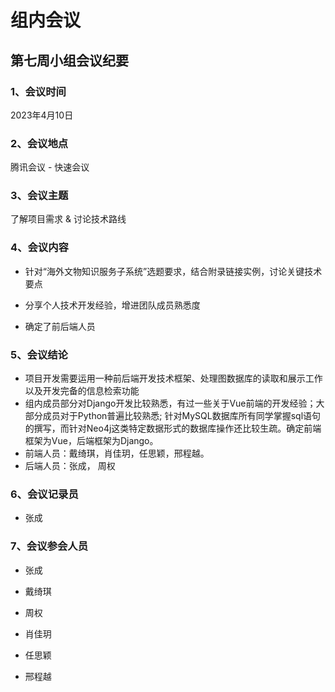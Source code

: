 # 组内会议

## 第七周小组会议纪要



### 1、会议时间

2023年4月10日

### 2、会议地点

腾讯会议 - 快速会议

### 3、会议主题

了解项目需求 & 讨论技术路线   

### 4、会议内容

- 针对“海外文物知识服务子系统”选题要求，结合附录链接实例，讨论关键技术要点

- 分享个人技术开发经验，增进团队成员熟悉度

- 确定了前后端人员

### 5、会议结论

- 项目开发需要运用一种前后端开发技术框架、处理图数据库的读取和展示工作以及开发完备的信息检索功能
- 组内成员部分对Django开发比较熟悉，有过一些关于Vue前端的开发经验；大部分成员对于Python普遍比较熟悉; 针对MySQL数据库所有同学掌握sql语句的撰写，而针对Neo4j这类特定数据形式的数据库操作还比较生疏。确定前端框架为Vue，后端框架为Django。
- 前端人员：戴绮琪，肖佳玥，任思颖，邢程越。
- 后端人员：张成， 周权

### 6、会议记录员

- 张成

### 7、会议参会人员
- 张成
  
- 戴绮琪
- 周权

- 肖佳玥
- 任思颖
- 邢程越